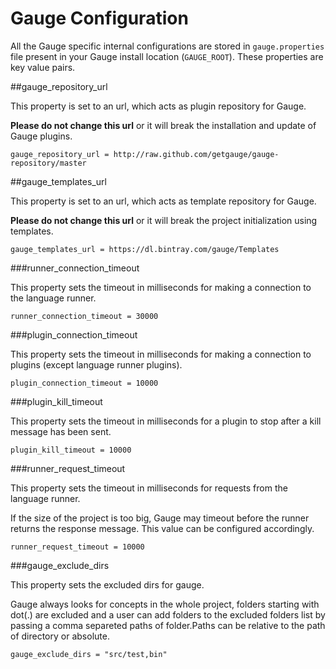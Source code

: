 # Gauge Configuration

All the Gauge specific internal configurations are stored in `gauge.properties` file present in your Gauge install location (`GAUGE_ROOT`). These properties are key value pairs.

##gauge_repository_url

This property is set to an url, which acts as plugin repository for Gauge.

**Please do not change this url** or it will break the installation and update of Gauge plugins.

```
gauge_repository_url = http://raw.github.com/getgauge/gauge-repository/master
```

##gauge_templates_url

This property is set to an url, which acts as template repository for Gauge.

**Please do not change this url** or it will break the project initialization using templates.

```
gauge_templates_url = https://dl.bintray.com/gauge/Templates
```

###runner_connection_timeout

This property sets the timeout in milliseconds for making a connection to the language runner.

```
runner_connection_timeout = 30000
```

###plugin_connection_timeout

This property sets the timeout in milliseconds for making a connection to plugins (except language runner plugins).
```
plugin_connection_timeout = 10000
```

###plugin_kill_timeout

This property sets the timeout in milliseconds for a plugin to stop after a kill message has been sent.
```
plugin_kill_timeout = 10000
```

###runner_request_timeout

This property sets the timeout in milliseconds for requests from the language runner.

If the size of the project is too big, Gauge may timeout before the runner returns the response message. This value can be configured accordingly.

```
runner_request_timeout = 10000
```

###gauge_exclude_dirs

This property sets the excluded dirs for gauge.

Gauge always looks for concepts in the whole project, folders starting with dot(.) are excluded and a user can add folders to the excluded folders list by passing a comma separeted paths of folder.Paths can be relative to the path of directory or absolute.

```
gauge_exclude_dirs = "src/test,bin"
```
